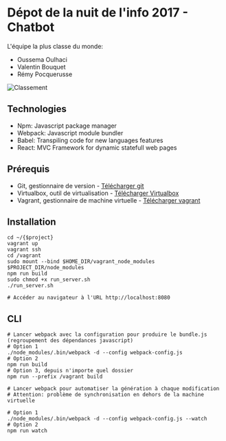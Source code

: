 # Dépot de la nuit de l'info 2017 - Chatbot

L'équipe la plus classe du monde:
* Oussema Oulhaci
* Valentin Bouquet
* Rémy Pocquerusse

![Classement](https://github.com/vbouquet/nuitinfo17-chatbot/blob/master/images/nuit_info_2017_LCL_classement.png)

## Technologies

* Npm: Javascript package manager
* Webpack: Javascript module bundler
* Babel: Transpiling code for new languages features
* React: MVC Framework for dynamic statefull web pages

## Prérequis
* Git, gestionnaire de version - [Télécharger git](https://git-scm.com/downloads)
* Virtualbox, outil de virtualisation - [Télécharger Virtualbox](https://www.virtualbox.org/wiki/Downloads)
* Vagrant, gestionnaire de machine virtuelle - [Télécharger vagrant](https://www.vagrantup.com/downloads.html)

## Installation

```
cd ~/{$project}
vagrant up
vagrant ssh
cd /vagrant
sudo mount --bind $HOME_DIR/vagrant_node_modules $PROJECT_DIR/node_modules
npm run build
sudo chmod +x run_server.sh
./run_server.sh

# Accéder au navigateur à l'URL http://localhost:8080
```

## CLI

```
# Lancer webpack avec la configuration pour produire le bundle.js (regroupement des dépendances javascript)
# Option 1
./node_modules/.bin/webpack -d --config webpack-config.js
# Option 2
npm run build
# Option 3, depuis n'importe quel dossier
npm run --prefix /vagrant build

# Lancer webpack pour automatiser la génération à chaque modification
# Attention: problème de synchronisation en dehors de la machine virtuelle

# Option 1
./node_modules/.bin/webpack -d --config webpack-config.js --watch
# Option 2
npm run watch
```
